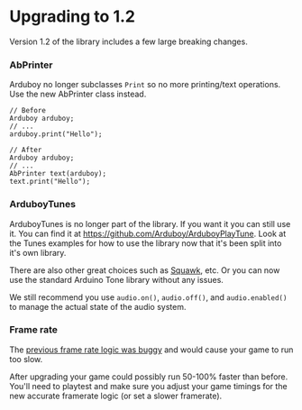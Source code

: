 Upgrading to 1.2
================

Version 1.2 of the library includes a few large breaking changes.

### AbPrinter

Arduboy no longer subclasses `Print` so no more printing/text operations.  Use the new AbPrinter class instead.

    // Before
    Arduboy arduboy;
    // ...
    arduboy.print("Hello");
    
    // After
    Arduboy arduboy;
    // ...
    AbPrinter text(arduboy);
    text.print("Hello");


### ArduboyTunes

ArduboyTunes is no longer part of the library.  If you want it you can still use it.  You can find it at https://github.com/Arduboy/ArduboyPlayTune.  Look at the Tunes examples for how to use the library now that it's been split into it's own library.

There are also other great choices such as [Squawk](https://github.com/stg/Squawk), etc.  Or you can now use the standard Arduino Tone library without any issues.

We still recommend you use `audio.on()`, `audio.off()`, and `audio.enabled()` to manage the actual state of the audio system.


### Frame rate

The [previous frame rate logic was buggy](https://github.com/Arduboy/Arduboy/pull/115) and would cause your game to run too slow.  

After upgrading your game could possibly run 50-100% faster than before.  You'll need to playtest and make sure you adjust your game timings for the new accurate framerate logic (or set a slower framerate).
